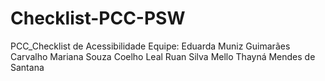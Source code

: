 # Checklist-PCC-PSW
PCC_Checklist de Acessibilidade
Equipe:
Eduarda Muniz Guimarães Carvalho
Mariana Souza Coelho Leal
Ruan Silva Mello
Thayná Mendes de Santana
